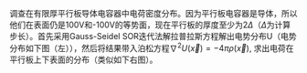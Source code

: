 调查在有限厚平行板导体电容器中电荷密度分布。因为平行板电容器是导体，所以他们在表面仍是100V和-100V的等势面，现在平行板的厚度至少为2$\Delta$（$\Delta$为计算步长）。首先采用Gauss-Seidel SOR迭代法解拉普拉斯方程解出电势分布U（电势分布如下图（左）），然后将结果带入泊松方程$\nabla^2U(\vec{x})=-4\pi\rho(\vec{x})$, 求出电荷在平行板上下表面的分布（类似如下右图）。

